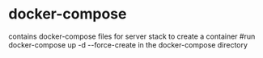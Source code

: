 # docker-compose
contains docker-compose files for server stack 
to create a container 
#run 
docker-compose up -d --force-create in the docker-compose<stack> directory
